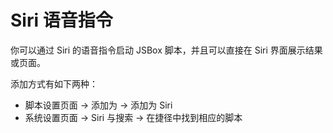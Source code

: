 # Siri 语音指令

你可以通过 Siri 的语音指令启动 JSBox 脚本，并且可以直接在 Siri 界面展示结果或页面。

添加方式有如下两种：

- 脚本设置页面 -> 添加为 -> 添加为 Siri
- 系统设置页面 -> Siri 与搜索 -> 在捷径中找到相应的脚本